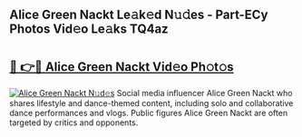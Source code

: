 ## Alice Green Nackt Le𝚊k𝚎d N𝚞𝚍es - Part-ECy Photos Vid𝚎o Le𝚊ks TQ4az

# <h2><a href="http://fb9vkj.evod.top/?m=Alice+Green+Nackt">🔗 👉🔴 Alice Green Nackt Vid𝚎o Ph𝚘t𝚘s</a></h2>

[![Alice Green Nackt N𝚞d𝚎s](https://i.imgur.com/8V9OHl7.gif)](http://fb9vkj.evod.top/?m=Alice+Green+Nackt)
Social media influencer Alice Green Nackt who shares lifestyle and dance-themed content, including solo and collaborative dance performances and vlogs. Public figures Alice Green Nackt are often targeted by critics and opponents. 
